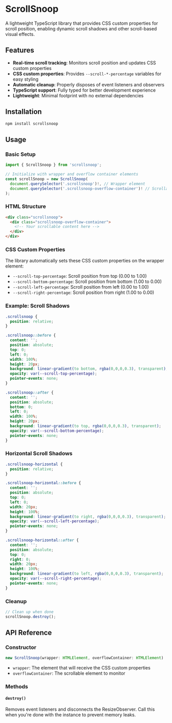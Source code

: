 # ScrollSnoop

A lightweight TypeScript library that provides CSS custom properties for scroll position, enabling dynamic scroll shadows and other scroll-based visual effects.

## Features

- **Real-time scroll tracking**: Monitors scroll position and updates CSS custom properties
- **CSS custom properties**: Provides `--scroll-*-percentage` variables for easy styling
- **Automatic cleanup**: Properly disposes of event listeners and observers
- **TypeScript support**: Fully typed for better development experience
- **Lightweight**: Minimal footprint with no external dependencies

## Installation

```bash
npm install scrollsnoop
```

## Usage

### Basic Setup

```typescript
import { ScrollSnoop } from 'scrollsnoop';

// Initialize with wrapper and overflow container elements
const scrollSnoop = new ScrollSnoop(
  document.querySelector('.scrollsnoop')!, // Wrapper element
  document.querySelector('.scrollsnoop-overflow-container')! // Scrollable container
);
```

### HTML Structure

```html
<div class="scrollsnoop">
  <div class="scrollsnoop-overflow-container">
    <!-- Your scrollable content here -->
  </div>
</div>
```

### CSS Custom Properties

The library automatically sets these CSS custom properties on the wrapper element:

- `--scroll-top-percentage`: Scroll position from top (0.00 to 1.00)
- `--scroll-bottom-percentage`: Scroll position from bottom (1.00 to 0.00)
- `--scroll-left-percentage`: Scroll position from left (0.00 to 1.00)
- `--scroll-right-percentage`: Scroll position from right (1.00 to 0.00)

### Example: Scroll Shadows

```css
.scrollsnoop {
  position: relative;
}

.scrollsnoop::before {
  content: '';
  position: absolute;
  top: 0;
  left: 0;
  width: 100%;
  height: 20px;
  background: linear-gradient(to bottom, rgba(0,0,0,0.3), transparent);
  opacity: var(--scroll-top-percentage);
  pointer-events: none;
}

.scrollsnoop::after {
  content: '';
  position: absolute;
  bottom: 0;
  left: 0;
  width: 100%;
  height: 20px;
  background: linear-gradient(to top, rgba(0,0,0,0.3), transparent);
  opacity: var(--scroll-bottom-percentage);
  pointer-events: none;
}
```

### Horizontal Scroll Shadows

```css
.scrollsnoop-horizontal {
  position: relative;
}

.scrollsnoop-horizontal::before {
  content: '';
  position: absolute;
  top: 0;
  left: 0;
  width: 20px;
  height: 100%;
  background: linear-gradient(to right, rgba(0,0,0,0.3), transparent);
  opacity: var(--scroll-left-percentage);
  pointer-events: none;
}

.scrollsnoop-horizontal::after {
  content: '';
  position: absolute;
  top: 0;
  right: 0;
  width: 20px;
  height: 100%;
  background: linear-gradient(to left, rgba(0,0,0,0.3), transparent);
  opacity: var(--scroll-right-percentage);
  pointer-events: none;
}
```

### Cleanup

```typescript
// Clean up when done
scrollSnoop.destroy();
```

## API Reference

### Constructor

```typescript
new ScrollSnoop(wrapper: HTMLElement, overflowContainer: HTMLElement)
```

- `wrapper`: The element that will receive the CSS custom properties
- `overflowContainer`: The scrollable element to monitor

### Methods

#### `destroy()`

Removes event listeners and disconnects the ResizeObserver. Call this when you're done with the instance to prevent memory leaks.
